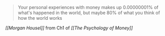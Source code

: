 > Your personal experiences with money makes up 0.00000001% of what's happened in the world, but maybe 80% of what you think of how the world works

*[[Morgan Housel]]* from Ch1 of *[[The Psychology of Money]]*